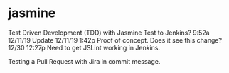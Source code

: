 # jasmine
Test Driven Development (TDD) with Jasmine
Test to Jenkins? 9:52a 12/11/19
Update 12/11/19 1:42p
Proof of concept.
Does it see this change?  12/30 12:27p
Need to get JSLint working in Jenkins.

Testing a Pull Request with Jira in commit message.
